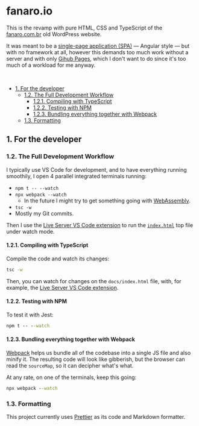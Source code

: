 # fanaro.io

This is the revamp with pure HTML, CSS and TypeScript of the [fanaro.com.br][fanaro.com.br] old WordPress website. 

It was meant to be a [single-page application (SPA)][spa] &mdash; Angular style &mdash; but with no framework at all, however this demands too much work without a server and with only [Gihub Pages][gh_pages], which I don't want to do since it's too much of a workload for me anyway.


[fanaro.com.br]: https://fanaro.com.br
[gh_pages]: https://pages.github.com/
[spa]: https://developer.mozilla.org/en-US/docs/Glossary/SPA

<br>

<!-- TOC depthFrom:2 -->

- [1. For the developer](#1-for-the-developer)
    - [1.2. The Full Development Workflow](#12-the-full-development-workflow)
        - [1.2.1. Compiling with TypeScript](#121-compiling-with-typescript)
        - [1.2.2. Testing with NPM](#122-testing-with-npm)
        - [1.2.3. Bundling everything together with Webpack](#123-bundling-everything-together-with-webpack)
    - [1.3. Formatting](#13-formatting)

<!-- /TOC -->

## 1. For the developer

### 1.2. The Full Development Workflow

I typically use VS Code for development, and to have everything running smoothily, I open 4 parallel integrated terminals running:

- `npm t -- --watch`
- `npx webpack --watch`
    - In the future I might try to get something going with [WebAssembly][wasm].
- `tsc -w`
- Mostly my Git commits.

Then I use the [Live Server VS Code extension][live-server] to run the [`index.html`][index] top file under watch mode.


[index]: index.html
[wasm]: https://webassembly.org/

#### 1.2.1. Compiling with TypeScript

Compile the code and watch its changes:

```cmd
tsc -w
```

Then, you can watch for changes on the `docs/index.html` file, with, for example, the [Live Server VS Code extension][live-server].


[live-server]: https://marketplace.visualstudio.com/items?itemName=ritwickdey.LiveServer

#### 1.2.2. Testing with NPM

To test it with Jest:

```cmd
npm t -- --watch
```

#### 1.2.3. Bundling everything together with Webpack

[Webpack][webpack] helps us bundle all of the codebase into a single JS file and also minify it. The resulting code will look like gibberish, but the browser can read the `sourceMap`, so it can decipher what's what.

At any rate, on one of the terminals, keep this going:

```cmd
npx webpack --watch
```


[webpack]: https://webpack.js.org/

### 1.3. Formatting

This project currently uses [Prettier][prettier] as its code and Markdown formatter.


[prettier]: https://marketplace.visualstudio.com/items?itemName=esbenp.prettier-vscode